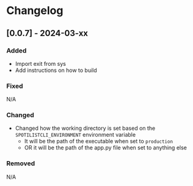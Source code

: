 # Changelog

## [0.0.7] - 2024-03-xx

### Added
- Import exit from sys
- Add instructions on how to build

### Fixed
N/A

### Changed
- Changed how the working directory is set based on the `SPOTILISTCLI_ENVIRONMENT` environment variable
  - It will be the path of the executable when set to `production`
  - OR it will be the path of the app.py file when set to anything else

### Removed
N/A


[0.0.6]: https://github.com/amieldelatorre/spotilistcli/compare/0.0.6...0.0.7